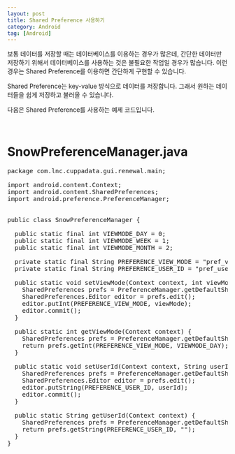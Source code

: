 ```yaml
---
layout: post
title: Shared Preference 사용하기
category: Android
tag: [Android]
---
```


보통 데이터를 저장할 때는 데이터베이스를 이용하는 경우가 많은데, 간단한 데이터만
저장하기 위해서 데이터베이스를 사용하는 것은 불필요한 작업일 경우가 많습니다.
이런 경우는 Shared Preference를 이용하면 간단하게 구현할 수 있습니다.

Shared Preference는 key-value 방식으로 데이터를 저장합니다.
그래서 원하는 데이터들을 쉽게 저장하고 불러올 수 있습니다.

다음은 Shared Preference를 사용하는 예제 코드입니다.

<br>

# SnowPreferenceManager.java

<pre class="prettyprint">package com.lnc.cuppadata.gui.renewal.main;

import android.content.Context;
import android.content.SharedPreferences;
import android.preference.PreferenceManager;


public class SnowPreferenceManager {

  public static final int VIEWMODE_DAY = 0;
  public static final int VIEWMODE_WEEK = 1;
  public static final int VIEWMODE_MONTH = 2;

  private static final String PREFERENCE_VIEW_MODE = "pref_view_mode";
  private static final String PREFERENCE_USER_ID = "pref_user_id";

  public static void setViewMode(Context context, int viewMode) {
    SharedPreferences prefs = PreferenceManager.getDefaultSharedPreferences(context);
    SharedPreferences.Editor editor = prefs.edit();
    editor.putInt(PREFERENCE_VIEW_MODE, viewMode);
    editor.commit();
  }

  public static int getViewMode(Context context) {
    SharedPreferences prefs = PreferenceManager.getDefaultSharedPreferences(context);
    return prefs.getInt(PREFERENCE_VIEW_MODE, VIEWMODE_DAY);
  }

  public static void setUserId(Context context, String userId) {
    SharedPreferences prefs = PreferenceManager.getDefaultSharedPreferences(context);
    SharedPreferences.Editor editor = prefs.edit();
    editor.putString(PREFERENCE_USER_ID, userId);
    editor.commit();
  }

  public static String getUserId(Context context) {
    SharedPreferences prefs = PreferenceManager.getDefaultSharedPreferences(context);
    return prefs.getString(PREFERENCE_USER_ID, "");
  }
}</pre>
